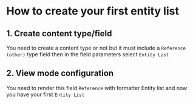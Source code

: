 # How to create your first entity list

## 1. Create content type/field

You need to create a content type or not but it must include a `Reference (other)` type field then in the field parameters select `Entity List`

## 2. View mode configuration

You need to render this field `Reference` with formatter Entity list
and now you have your first `Entity List`

